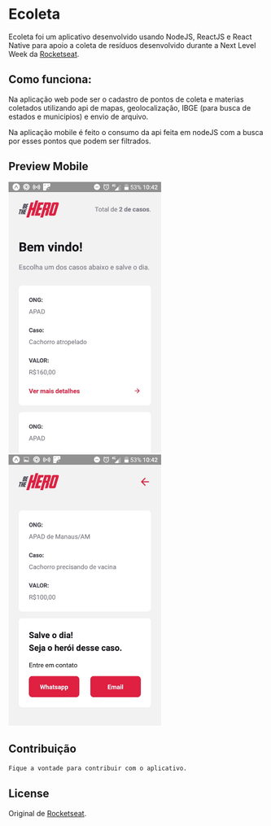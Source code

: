 # Ecoleta
Ecoleta foi um aplicativo desenvolvido usando NodeJS, ReactJS e React Native para apoio a coleta de resíduos desenvolvido durante a Next Level Week da [Rocketseat](https://Rocketseat.com.br).

## Como funciona:

Na aplicação web pode ser o cadastro de pontos de coleta e materias coletados utilizando api de mapas, geolocalização, IBGE (para busca de estados e municipios) e envio de arquivo.

Na aplicação mobile é feito o consumo da api feita em nodeJS com a busca por esses pontos que podem ser filtrados.

## Preview Mobile

<img src="https://github.com/bruiglesias/Be-The-Hero/blob/master/images/preview01.jpeg" width="300"/> <img src="https://github.com/bruiglesias/Be-The-Hero/blob/master/images/preview02.jpeg" width="300"/>


## Contribuição
```bash
Fique a vontade para contribuir com o aplicativo.
```

## License
Original de [Rocketseat](https://Rocketseat.com.br). 

